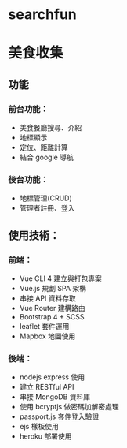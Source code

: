 # searchfun
# 美食收集
## 功能
### 前台功能：
* 美食餐廳搜尋、介紹
* 地標顯示
* 定位、距離計算
* 結合 google 導航
### 後台功能：
* 地標管理(CRUD)
* 管理者註冊、登入
## 使用技術：
### 前端：
* Vue CLI 4 建立與打包專案
* Vue.js 規劃 SPA 架構
* 串接 API 資料存取
* Vue Router 建構路由
* Bootstrap 4 + SCSS
* leaflet 套件運用
* Mapbox 地圖使用
### 後端：
* nodejs express 使用
* 建立 RESTful API
* 串接 MongoDB 資料庫
* 使用 bcryptjs 做密碼加解密處理
* passport.js 套件登入驗證
* ejs 樣板使用
* heroku 部署使用
